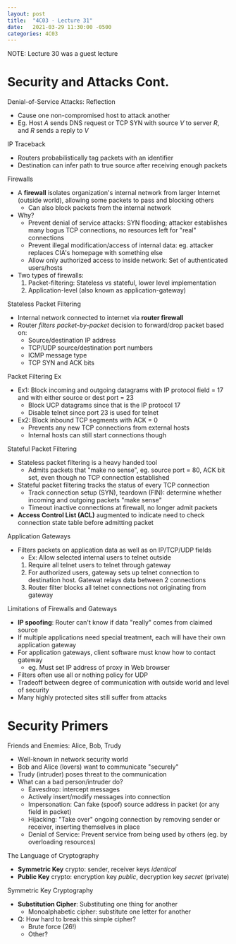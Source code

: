 ```yaml
---
layout: post
title:  "4C03 - Lecture 31"
date:   2021-03-29 11:30:00 -0500
categories: 4C03
---
```


NOTE: Lecture 30 was a guest lecture

Security and Attacks Cont.
===

Denial-of-Service Attacks: Reflection
- Cause one non-compromised host to attack another
- Eg. Host *A* sends DNS request or TCP SYN with source *V* to server *R*, and *R* sends a reply to *V*

IP Traceback
- Routers probabilistically tag packets with an identifier
- Destination can infer path to true source after receiving enough packets

Firewalls
- A **firewall** isolates organization's internal network from larger Internet (outside world), allowing some packets to pass and blocking others
    - Can also block packets from the internal network
- Why?
    - Prevent denial of service attacks: SYN flooding; attacker establishes many bogus TCP connections, no resources left for "real" connections
    - Prevent illegal modification/access of internal data: eg. attacker replaces CIA's homepage with something else
    - Allow only authorized access to inside network: Set of authenticated users/hosts
- Two types of firewalls:
    1. Packet-filtering: Stateless vs stateful, lower level implementation
    2. Application-level (also known as application-gateway)

Stateless Packet Filtering
- Internal network connected to internet via **router firewall**
- Router *filters packet-by-packet* decision to forward/drop packet based on:
    - Source/destination IP address
    - TCP/UDP source/destination port numbers
    - ICMP message type
    - TCP SYN and ACK bits

Packet Filtering Ex
- Ex1: Block incoming and outgoing datagrams with IP protocol field = 17 and with either source or dest port = 23
    - Block UCP datagrams since that is the IP protocol 17
    - Disable telnet since port 23 is used for telnet
- Ex2: Block inbound TCP segments with ACK = 0
    - Prevents any new TCP connections from external hosts
    - Internal hosts can still start connections though

Stateful Packet Filtering
- Stateless packet filtering is a heavy handed tool
    - Admits packets that "make no sense", eg. source port = 80, ACK bit set, even though no TCP connection established
- Stateful packet filtering tracks the status of every TCP connection
    - Track connection setup (SYN), teardown (FIN): determine whether incoming and outgoing packets "make sense"
    - Timeout inactive connections at firewall, no longer admit packets
- **Access Control List (ACL)** augmented to indicate need to check connection state table before admitting packet

Application Gateways
- Filters packets on application data as well as on IP/TCP/UDP fields
    - Ex: Allow selected internal users to telnet outside
    1. Require all telnet users to telnet through gateway
    2. For authorized users, gateway sets up telnet connection to destination host. Gatewat relays data between 2 connections
    3. Router filter blocks all telnet connections not originating from gateway

Limitations of Firewalls and Gateways
- **IP spoofing**: Router can't know if data "really" comes from claimed source
- If multiple applications need special treatment, each will have their own application gateway
- For application gateways, client software must know how to contact gateway
    - eg. Must set IP address of proxy in Web browser
- Filters often use all or nothing policy for UDP
- Tradeoff between degree of communication with outside world and level of security
- Many highly protected sites still suffer from attacks

Security Primers
===

Friends and Enemies: Alice, Bob, Trudy
- Well-known in network security world
- Bob and Alice (lovers) want to communicate "securely"
- Trudy (intruder) poses threat to the communication
- What can a bad person/intruder do?
    - Eavesdrop: intercept messages
    - Actively insert/modify messages into connection
    - Impersonation: Can fake (spoof) source address in packet (or any field in packet)
    - Hijacking: "Take over" ongoing connection by removing sender or receiver, inserting themselves in place
    - Denial of Service: Prevent service from being used by others (eg. by overloading resources)

The Language of Cryptography
- **Symmetric Key** crypto: sender, receiver keys *identical*
- **Public Key** crypto: encryption key *public*, decryption key *secret* (private)

Symmetric Key Cryptography
- **Substitution Cipher**: Substituting one thing for another
    - Monoalphabetic cipher: substitute one letter for another
- Q: How hard to break this simple cipher?
    - Brute force (26!)
    - Other? 